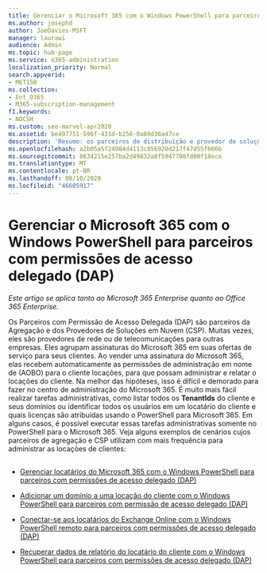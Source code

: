 ```yaml
---
title: Gerenciar o Microsoft 365 com o Windows PowerShell para parceiros DAP
ms.author: josephd
author: JoeDavies-MSFT
manager: laurawi
audience: Admin
ms.topic: hub-page
ms.service: o365-administration
localization_priority: Normal
search.appverid:
- MET150
ms.collection:
- Ent_O365
- M365-subscription-management
f1.keywords:
- NOCSH
ms.custom: seo-marvel-apr2020
ms.assetid: be497751-596f-431d-b256-0a89d36a47ce
description: 'Resumo: os parceiros de distribuição e provedor de soluções em nuvem (CSP) podem usar o Windows PowerShell para gerenciar os locatários do cliente Microsoft 365.'
ms.openlocfilehash: a2b05a5f24984d4113c856920d217f47d55f606b
ms.sourcegitcommit: 8634215e257ba2d49832a8f5947700fd00f18ece
ms.translationtype: MT
ms.contentlocale: pt-BR
ms.lasthandoff: 08/10/2020
ms.locfileid: "46605917"
---
```

# <a name="manage-microsoft-365-with-windows-powershell-for-delegated-access-permissions-dap-partners"></a>Gerenciar o Microsoft 365 com o Windows PowerShell para parceiros com permissões de acesso delegado (DAP)

*Este artigo se aplica tanto ao Microsoft 365 Enterprise quanto ao Office 365 Enterprise.*

Os Parceiros com Permissão de Acesso Delegada (DAP) são parceiros da Agregação e dos Provedores de Soluções em Nuvem (CSP). Muitas vezes, eles são provedores de rede ou de telecomunicações para outras empresas. Eles agrupam assinaturas do Microsoft 365 em suas ofertas de serviço para seus clientes. Ao vender uma assinatura do Microsoft 365, elas recebem automaticamente as permissões de administração em nome de (AOBO) para o cliente locações, para que possam administrar e relatar o locações do cliente. Na melhor das hipóteses, isso é difícil e demorado para fazer no centro de administração do Microsoft 365. É muito mais fácil realizar tarefas administrativas, como listar todos os **TenantIds** do cliente e seus domínios ou identificar todos os usuários em um locatário do cliente e quais licenças são atribuídas usando o PowerShell para Microsoft 365. Em alguns casos, é possível executar essas tarefas administrativas somente no PowerShell para o Microsoft 365. Veja alguns exemplos de cenários cujos parceiros de agregação e CSP utilizam com mais frequência para administrar as locações de clientes:
  
## 

- [Gerenciar locatários do Microsoft 365 com o Windows PowerShell para parceiros com permissões de acesso delegado (DAP)](manage-office-365-tenants-with-windows-powershell-for-delegated-access-permissio.md)
    
- [Adicionar um domínio a uma locação do cliente com o Windows PowerShell para parceiros com permissão de acesso delegado (DAP)](add-a-domain-to-a-client-tenancy-with-windows-powershell-for-delegated-access-pe.md)
    
- [Conectar-se aos locatários do Exchange Online com o Windows PowerShell remoto para parceiros com permissões de acesso delegado (DAP)](connect-to-exchange-online-tenants-with-remote-windows-powershell-for-delegated.md)
    
- [Recuperar dados de relatório do locatário do cliente com o Windows PowerShell para parceiros com permissões de acesso delegado (DAP)](retrieve-customer-tenant-reporting-data-with-windows-powershell-for-delegated-ac.md)
    

    

